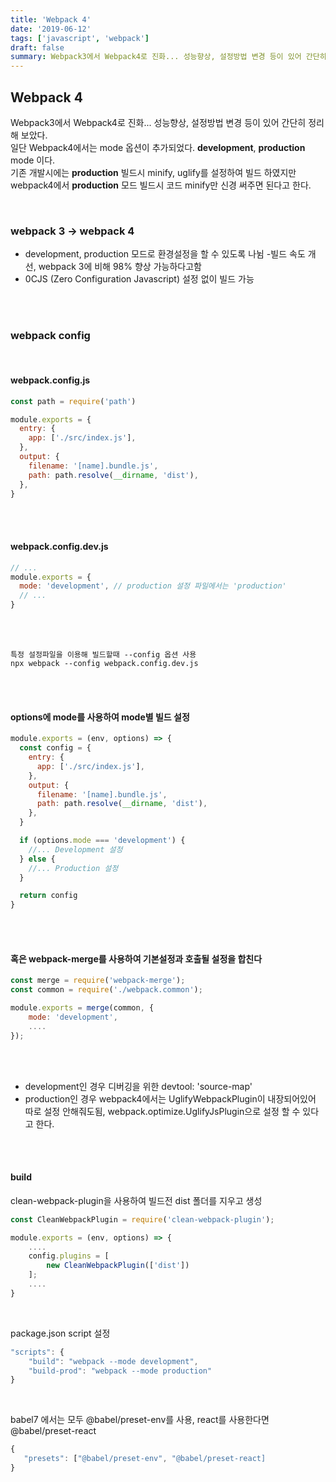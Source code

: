 ```yaml
---
title: 'Webpack 4'
date: '2019-06-12'
tags: ['javascript', 'webpack']
draft: false
summary: Webpack3에서 Webpack4로 진화... 성능향상, 설정방법 변경 등이 있어 간단히 정리해 보았다.
---
```


## Webpack 4

Webpack3에서 Webpack4로 진화... 성능향상, 설정방법 변경 등이 있어 간단히 정리해 보았다. <br />
일단 Webpack4에서는 mode 옵션이 추가되었다. **development**, **production** mode 이다. <br />
기존 개발시에는 **production** 빌드시 minify, uglify를 설정하여 빌드 하였지만 webpack4에서 **production** 모드 빌드시 코드 minify만 신경 써주면 된다고 한다. <br />

<br />

### webpack 3 -> webpack 4

- development, production 모드로 환경설정을 할 수 있도록 나뉨 -빌드 속도 개선, webpack 3에 비해 98% 향상 가능하다고함
- 0CJS (Zero Configuration Javascript) 설정 없이 빌드 가능

<br /><br />

### webpack config

<br />

#### webpack.config.js

```javascript
const path = require('path')

module.exports = {
  entry: {
    app: ['./src/index.js'],
  },
  output: {
    filename: '[name].bundle.js',
    path: path.resolve(__dirname, 'dist'),
  },
}
```

<br /><br />

#### webpack.config.dev.js

```javascript
// ...
module.exports = {
  mode: 'development', // production 설정 파일에서는 'production'
  // ...
}
```

<br /><br />

```
특정 설정파일을 이용해 빌드할때 --config 옵션 사용
npx webpack --config webpack.config.dev.js
```

<br /><br />

#### options에 mode를 사용하여 mode별 빌드 설정

```javascript
module.exports = (env, options) => {
  const config = {
    entry: {
      app: ['./src/index.js'],
    },
    output: {
      filename: '[name].bundle.js',
      path: path.resolve(__dirname, 'dist'),
    },
  }

  if (options.mode === 'development') {
    //... Development 설정
  } else {
    //... Production 설정
  }

  return config
}
```

<br /><br />

#### 혹은 webpack-merge를 사용하여 기본설정과 호출될 설정을 합친다

```javascript
const merge = require('webpack-merge');
const common = require('./webpack.common');

module.exports = merge(common, {
    mode: 'development',
    ....
});
```

<br /><br />

- development인 경우 디버깅을 위한 devtool: 'source-map'
- production인 경우 webpack4에서는 UglifyWebpackPlugin이 내장되어있어 따로 설정 안해줘도됨, webpack.optimize.UglifyJsPlugin으로 설정 할 수 있다고 한다.

<br /><br />

#### build

clean-webpack-plugin을 사용하여 빌드전 dist 폴더를 지우고 생성

```javascript
const CleanWebpackPlugin = require('clean-webpack-plugin');

module.exports = (env, options) => {
    ....
    config.plugins = [
        new CleanWebpackPlugin(['dist'])
    ];
    ....
}
```

<br />

package.json script 설정

```javascript
"scripts": {
    "build": "webpack --mode development",
    "build-prod": "webpack --mode production"
}
```

<br />

babel7 에서는 모두 @babel/preset-env를 사용, react를 사용한다면 @babel/preset-react

```javascript
{
   "presets": ["@babel/preset-env", "@babel/preset-react]
}
```

<br />

<br /><br /><br />
